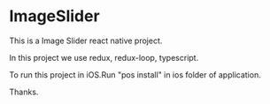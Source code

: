 # ImageSlider

This is a Image Slider react native project.

In this project we use redux, redux-loop, typescript.

To run this project in iOS.Run "pos install" in ios folder of application.

Thanks.
